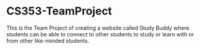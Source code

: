 # CS353-TeamProject
This is the Team Project of creating a website called Study Buddy where students can be able to connect to other students to study or learn with or from other like-minded students.
